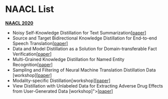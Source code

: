 <h1>NAACL List</h1>


<strong>[NAACL 2020](https://www.aclweb.org/anthology/events/naacl-2021/)</strong>
<ul>
<li>Noisy Self-Knowledge Distillation for Text Summarization<a href="https://www.aclweb.org/anthology/2021.naacl-main.56/">[paper]</a>
<li>Source and Target Bidirectional Knowledge Distillation for End-to-end Speech Translation<a href="https://www.aclweb.org/anthology/2021.naacl-main.150/">[paper]</a>
<li>Data and Model Distillation as a Solution for Domain-transferable Fact Verification<a href="https://www.aclweb.org/anthology/2021.naacl-main.360/">[paper]</a>
<li>Multi-Grained Knowledge Distillation for Named Entity Recognition<a href="https://www.aclweb.org/anthology/2021.naacl-main.454/">[paper]</a>
<li>Sampling and Filtering of Neural Machine Translation Distillation Data [workshop]<a href="https://www.aclweb.org/anthology/2021.naacl-srw.1/">[paper]</a>
<li>Modality-specific Distillation[workshop]<a href="https://www.aclweb.org/anthology/2021.maiworkshop-1.7/">[paper]</a>
<li>View Distillation with Unlabeled Data for Extracting Adverse Drug Effects from User-Generated Data
[workshop]"><a href="https://www.aclweb.org/anthology/2021.smm4h-1.2/">[paper]</a>
</ul>

